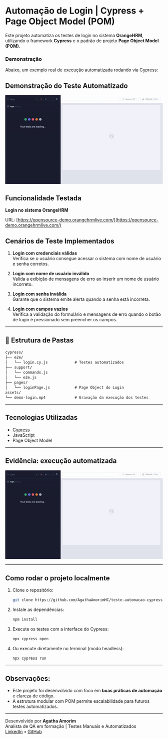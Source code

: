 
# Automação de Login | Cypress + Page Object Model (POM)

Este projeto automatiza os testes de login no sistema **OrangeHRM**, utilizando o framework **Cypress** e o padrão de projeto **Page Object Model (POM)**.

### Demonstração

Abaixo, um exemplo real de execução automatizada rodando via Cypress:
## Demonstração do Teste Automatizado

![Demonstração do teste](https://github.com/AgathaAmorimHC/teste-automacao-cypress-login/raw/main/media/login.gif)


##  Funcionalidade Testada

**Login no sistema OrangeHRM**

URL: [https://opensource-demo.orangehrmlive.com/](https://opensource-demo.orangehrmlive.com/)

##  Cenários de Teste Implementados

1. **Login com credenciais válidas**  
   Verifica se o usuário consegue acessar o sistema com nome de usuário e senha corretos.

2. **Login com nome de usuário inválido**  
   Valida a exibição de mensagens de erro ao inserir um nome de usuário incorreto.

3. **Login com senha inválida**  
   Garante que o sistema emite alerta quando a senha está incorreta.

4. **Login com campos vazios**  
   Verifica a validação do formulário e mensagens de erro quando o botão de login é pressionado sem preencher os campos.

---

## 📂 Estrutura de Pastas

```
cypress/
├── e2e/
│   └── login.cy.js            # Testes automatizados
├── support/
│   └── commands.js
│   └── e2e.js
├── pages/
│   └── loginPage.js           # Page Object do Login
assets/
└── demo-login.mp4             # Gravação da execução dos testes
```

---

##  Tecnologias Utilizadas

- [Cypress](https://www.cypress.io/)
- JavaScript
- Page Object Model

---

##  Evidência: execução automatizada

![Demonstração do teste](https://github.com/AgathaAmorimHC/teste-automacao-cypress-login/raw/main/media/login.gif)


---

##  Como rodar o projeto localmente

1. Clone o repositório:
   ```bash
   git clone https://github.com/AgathaAmorimHC/teste-automacao-cypress-login.git
   ```

2. Instale as dependências:
   ```bash
   npm install
   ```

3. Execute os testes com a interface do Cypress:
   ```bash
   npx cypress open
   ```

4. Ou execute diretamente no terminal (modo headless):
   ```bash
   npx cypress run
   ```

---

##  Observações:

- Este projeto foi desenvolvido com foco em **boas práticas de automação** e clareza de código.
- A estrutura modular com POM permite escalabilidade para futuros testes automatizados.

---

Desenvolvido por **Agatha Amorim**  
Analista de QA em formação | Testes Manuais e Automatizados  
[LinkedIn](https://www.linkedin.com/in/agathaamorimqa/) • [GitHub](https://github.com/AgathaAmorimHC)
